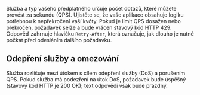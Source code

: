 Služba a typ vašeho předplatného určuje počet dotazů, které můžete provést za sekundu (QPS). Ujistěte se, že vaše aplikace obsahuje logiku potřebnou k nepřekročení vaší kvóty. Pokud je limit QPS dosažen nebo překročen, požadavek selže a bude vrácen stavový kód HTTP 429. Odpověď zahrnuje hlavičku `Retry-After`, která označuje, jak dlouho je nutné počkat před odesláním dalšího požadavku.

## <a name="denial-of-service-versus-throttling"></a>Odepření služby a omezování

Služba rozlišuje mezi útokem s cílem odepření služby (DoS) a porušením QPS. Pokud služba má podezření na útok DoS, požadavek bude úspěšný (stavový kód HTTP je 200 OK); text odpovědi však bude prázdný.